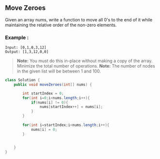 ## Move Zeroes

Given an array nums, write a function to move all 0's to the end of it while maintaining the relative order of the non-zero elements.



### Example :
```
Input: [0,1,0,3,12]
Output: [1,3,12,0,0]
```

> **Note:** You must do this in-place without making a copy of the array. Minimize the total number of operations.
> **Note:** The number of nodes in the given list will be between 1 and 100.
 

```java
class Solution {
    public void moveZeroes(int[] nums) {

        int startIndex = 0;
        for(int i=0;i<nums.length;i++){
            if(nums[i] != 0){
                nums[startIndex++] = nums[i];
            }
        }
        
        for(int i=startIndex;i<nums.length;i++){
            nums[i] = 0;
        }
        
        
    }
}
```  
